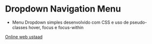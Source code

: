 # Dropdown Navigation Menu

- Menu Dropdown simples desenvolvido com CSS e uso de pseudo-classes hover, focus e focus-within

[Online web ustaad](https://www.youtube.com/watch?v=_SpIOlvfJR0&list=PLn-1oXF21q6IwN9F3qZF9-2yEpkAtjU9w&index=2)
